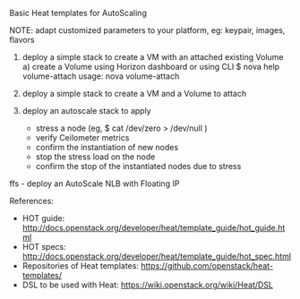 Basic Heat templates for AutoScaling

NOTE: adapt customized parameters to your platform, eg: keypair, images, flavors

1. deploy a simple stack to create a VM with an attached existing Volume
   a) create a Volume using Horizon dashboard or using CLI 
      $ nova help volume-attach
      usage: nova volume-attach <server> <volume> <device>

2. deploy a simple stack to create a VM and a Volume to attach

3. deploy an autoscale stack to apply 
   - stress a node (eg, $ cat /dev/zero > /dev/null )
   - verify Ceilometer metrics
   - confirm the instantiation of new nodes
   - stop the stress load on the node
   - confirm the stop of the instantiated nodes due to stress

ffs - deploy an AutoScale NLB with Floating IP

References:

- HOT guide: http://docs.openstack.org/developer/heat/template_guide/hot_guide.html
- HOT specs: http://docs.openstack.org/developer/heat/template_guide/hot_spec.html
- Repositories of Heat templates: https://github.com/openstack/heat-templates/
- DSL to be used with Heat: https://wiki.openstack.org/wiki/Heat/DSL
